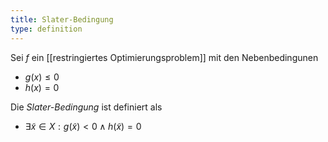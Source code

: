 ```yaml
---
title: Slater-Bedingung
type: definition
---
```


Sei $f$ ein [[restringiertes Optimierungsproblem]] mit den Nebenbedingunen
- $g(x) \le 0$
- $h(x) = 0$

Die *Slater-Bedingung* ist definiert als
- $\exists \tilde{x} \in X : g(\tilde{x}) \lt 0 \land h(\tilde{x}) = 0$